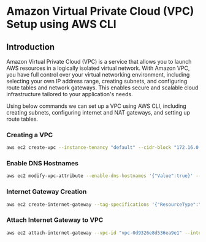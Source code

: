 # Amazon Virtual Private Cloud (VPC) Setup using AWS CLI

## Introduction
Amazon Virtual Private Cloud (VPC) is a service that allows you to launch AWS resources in a logically isolated virtual network. With Amazon VPC, you have full control over your virtual networking environment, including selecting your own IP address range, creating subnets, and configuring route tables and network gateways. This enables secure and scalable cloud infrastructure tailored to your application's needs.

Using below commands we can set up a VPC using AWS CLI, including creating subnets, configuring internet and NAT gateways, and setting up route tables.

### Creating a VPC
```sh
aws ec2 create-vpc --instance-tenancy "default" --cidr-block "172.16.0.0/16" --tag-specifications '{"ResourceType":"vpc","Tags":[{"Key":"Name","Value":"Shopping"}]}' 
```
### Enable DNS Hostnames
```sh
aws ec2 modify-vpc-attribute --enable-dns-hostnames '{"Value":true}' --vpc-id "vpc-0d9326e8d536ea9e1" 
```
### Internet Gateway Creation
```sh
aws ec2 create-internet-gateway --tag-specifications '{"ResourceType":"internet-gateway","Tags":[{"Key":"Name","Value":"Shopping-igw"}]}'  
```
### Attach Internet Gateway to VPC
```sh
aws ec2 attach-internet-gateway --vpc-id "vpc-0d9326e8d536ea9e1" --internet-gateway-id "igw-0303d6e9933e0f81e"  
```
